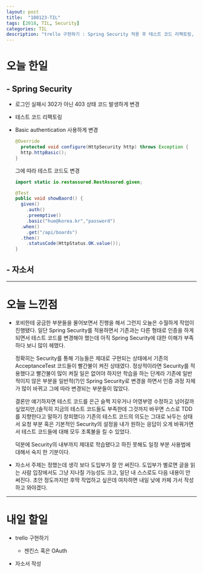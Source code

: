 ```yaml
---
layout: post
title:  "180123-TIL"
tags: [2018, TIL, Security]
categories: TIL
description: "trello 구현하기 : Spring Security 적용 후 테스트 코드 리팩토링, 자소서"
---
```


오늘 한일
=========

## - Spring Security  

- 로그인 실패시 302가 아닌 403 상태 코드 발생하게 변경  

- 테스트 코드 리팩토링  

- Basic authentication 사용하게 변경  

  ```java
  @Override
	protected void configure(HttpSecurity http) throws Exception {
    http.httpBasic();
  }
  ```  

  그에 따라 테스트 코드도 변경   

  ```java
  import static io.restassured.RestAssured.given;

  @Test
  public void showBaord() {
    given()
      .auth()
      .preemptive()
      .basic("hue@korea.kr","password")
    .when()
      .get("/api/boards")
    .then()
      .statusCode(HttpStatus.OK.value());
  }
  ```  

## - 자소서  

---

오늘 느낀점
==========

- 포비한테 궁금한 부분들을 물어보면서 진행을 해서 그런지 오늘은 수월하게 작업이 진행됐다. 일단 Spring Security를 적용하면서 기존과는 다른 형태로 인증을 하게 되면서 테스트 코드를 변경해야 했는데 아직 Spring Security에 대한 이해가 부족하다 보니 많이 헤맸다.  

  정확히는 Security를 통해 기능들은 제대로 구현되는 상태에서 기존의 AcceptanceTest 코드들이 빨간불이 켜진 상태였다. 정상적이라면 Security를 적용했다고 빨간불이 많이 켜질 일은 없어야 하지만 학습을 하는 단계라 기존에 일반적이지 않은 부분을 일반적(?)인 Spring Security로 변경을 하면서 인증 과정 자체가 많이 바뀌고 그에 따라 변경되는 부분들이 많았다.  

  결론만 얘기하자면 테스트 코드를 은근 슬쩍 지우거나 어영부영 수정하고 넘어갈까 싶었지만,(솔직히 지금의 테스트 코드들도 부족한데 그것까지 바꾸면 스스로 TDD를 지향한다고 말하기 창피했다) 기존의 테스트 코드의 의도는 그대로 놔두는 상태서 요청 부분 혹은 기본적인 Security의 설정을 내가 원하는 응답이 오게 바꿔가면서 테스트 코드들에 대해 모두 초록불을 킬 수 있었다.  

  덕분에 Security의 내부까지 제대로 학습됐다고 하진 못해도 일정 부분 사용법에 대해서 숙지 한 기분이다.

- 자소서 주제는 정했는데 생각 보다 도입부가 잘 안 써진다. 도입부가 별로면 글을 읽는 사람 입장에서도 그냥 지나칠 가능성도 크고, 일단 내 스스로도 다음 내용이 안 써진다. 초안 정도까지만 후딱 작업하고 싶은데 여차하면 내일 낮에 카페 가서 작성하고 와야겠다.

---

내일 할일
=========

- trello 구현하기  

  - 젠킨스 혹은 OAuth  

- 자소서 작성   
